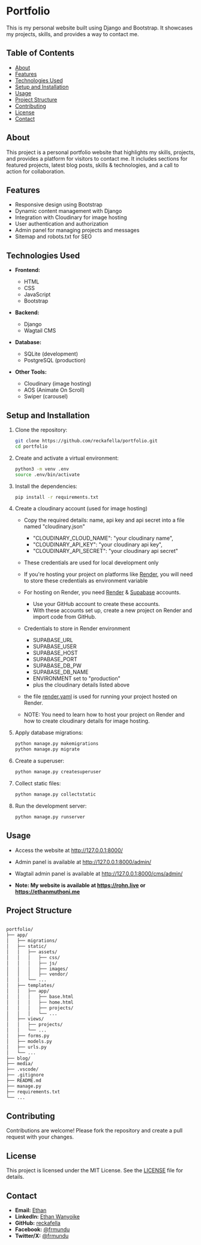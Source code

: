 # Portfolio

This is my personal website built using Django and Bootstrap. It showcases my projects, skills, and provides a way to contact me.

## Table of Contents

- [About](#about)
- [Features](#features)
- [Technologies Used](#technologies-used)
- [Setup and Installation](#setup-and-installation)
- [Usage](#usage)
- [Project Structure](#project-structure)
- [Contributing](#contributing)
- [License](#license)
- [Contact](#contact)

## About

This project is a personal portfolio website that highlights my skills, projects, and provides a platform for visitors to contact me. It includes sections for featured projects, latest blog posts, skills & technologies, and a call to action for collaboration.

## Features

- Responsive design using Bootstrap
- Dynamic content management with Django
- Integration with Cloudinary for image hosting
- User authentication and authorization
- Admin panel for managing projects and messages
- Sitemap and robots.txt for SEO

## Technologies Used

- **Frontend:**
  - HTML
  - CSS
  - JavaScript
  - Bootstrap

- **Backend:**
  - Django
  - Wagtail CMS

- **Database:**
  - SQLite (development)
  - PostgreSQL (production)

- **Other Tools:**
  - Cloudinary (image hosting)
  - AOS (Animate On Scroll)
  - Swiper (carousel)

## Setup and Installation

1. Clone the repository:

    ```sh
    git clone https://github.com/reckafella/portfolio.git
    cd portfolio
    ```

2. Create and activate a virtual environment:

    ```sh
    python3 -m venv .env
    source .env/bin/activate
    ```

3. Install the dependencies:

    ```sh
    pip install -r requirements.txt
    ```

4. Create a cloudinary account (used for image hosting)
   - Copy the required details: name, api key and api secret into a file named "cloudinary.json"
     - "CLOUDINARY_CLOUD_NAME": "your cloudinary name",
     - "CLOUDINARY_API_KEY": "your cloudinary api key",
     - "CLOUDINARY_API_SECRET": "your cloudinary api secret"

   - These credentials are used for local development only

   - If you're hosting your project on platforms like [Render](https://render.com),
   you will need to store these credentials as environment variable

   - For hosting on Render, you need [Render](https://render.com) & [Supabase](https://supabase.com) accounts.
     - Use your GitHub account to create these accounts.
     - With these accounts set up, create a new project on Render and import code from GitHub.

   - Credentials to store in Render environment
     - SUPABASE_URL
     - SUPABASE_USER
     - SUPABASE_HOST
     - SUPABASE_PORT
     - SUPABASE_DB_PW
     - SUPABASE_DB_NAME
     - ENVIRONMENT set to "production"
     - plus the cloudinary details listed above
   - the file [render.yaml](./render.yaml) is used for running your project hosted on Render.

   - NOTE: You need to learn how to host your project on Render and how to create cloudinary details for image hosting.
5. Apply database migrations:

    ```sh
    python manage.py makemigrations
    python manage.py migrate
    ```

6. Create a superuser:

    ```sh
    python manage.py createsuperuser
    ```

7. Collect static files:

    ```sh
    python manage.py collectstatic
    ```

8. Run the development server:

    ```sh
    python manage.py runserver
    ```

## Usage

- Access the website at <http://127.0.0.1:8000/>

- Admin panel is available at <http://127.0.0.1:8000/admin/>

- Wagtail admin panel is available at <http://127.0.0.1:8000/cms/admin/>

- **Note: My website is available at <https://rohn.live> or <https://ethanmuthoni.me>**

## Project Structure

```markdown

portfolio/
├── app/
│   ├── migrations/
│   ├── static/
│   │   ├── assets/
│   │   │   ├── css/
│   │   │   ├── js/
│   │   │   ├── images/
│   │   │   ├── vendor/
│   │   └── ...
│   ├── templates/
│   │   ├── app/
│   │   │   ├── base.html
│   │   │   ├── home.html
│   │   │   ├── projects/
│   │   │   └── ...
│   ├── views/
│   │   ├── projects/
│   │   └── ...
│   ├── forms.py
│   ├── models.py
│   ├── urls.py
│   └── ...
├── blog/
├── media/
├── .vscode/
├── .gitignore
├── README.md
├── manage.py
├── requirements.txt
└── ...

```

## Contributing

Contributions are welcome! Please fork the repository and create a pull request with your changes.

## License

This project is licensed under the MIT License. See the [LICENSE](./LICENSE) file for details.

## Contact

- **Email:** [Ethan](mailto:ethanmuthoni@gmail.com)
- **LinkedIn:** [Ethan Wanyoike](https://www.linkedin.com/in/ethanwanyoike)
- **GitHub:** [reckafella](https://github.com/reckafella)
- **Facebook:** [@frmundu](https://facebook.com/frmundu)
- **Twitter/X:** [@frmundu](https://x.com/frmundu)

